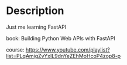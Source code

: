 # Description

Just me learning FastAPI

book: Building Python Web APIs with FastAPI

course: https://www.youtube.com/playlist?list=PLqAmigZvYxIL9dnYeZEhMoHcoP4zop8-p
